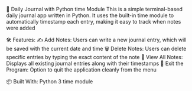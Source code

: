 📘 Daily Journal with Python time Module
This is a simple terminal-based daily journal app written in Python. It uses the built-in time module to automatically timestamp each entry, making it easy to track when notes were added

🛠 Features:
✍️ Add Notes: Users can write a new journal entry, which will be saved with the current date and time
🗑 Delete Notes: Users can delete specific entries by typing the exact content of the note
📄 View All Notes: Displays all existing journal entries along with their timestamps
🚪 Exit the Program: Option to quit the application cleanly from the menu

📦 Built With:
Python 3
time module

